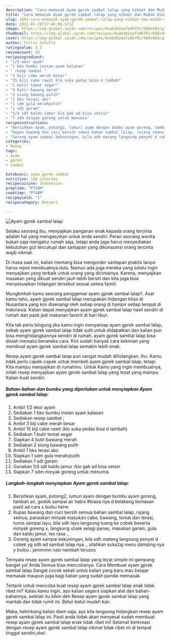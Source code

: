 ```yaml
---
description: "Cara memasak Ayam gprek sambal lalap yang nikmat dan Mudah Dibuat"
title: "Cara memasak Ayam gprek sambal lalap yang nikmat dan Mudah Dibuat"
slug: 1043-cara-memasak-ayam-gprek-sambal-lalap-yang-nikmat-dan-mudah-dibuat
date: 2021-01-28T17:46:06.571Z
image: https://img-global.cpcdn.com/recipes/6eabd62aafa0b701/680x482cq70/ayam-gprek-sambal-lalap-foto-resep-utama.jpg
thumbnail: https://img-global.cpcdn.com/recipes/6eabd62aafa0b701/680x482cq70/ayam-gprek-sambal-lalap-foto-resep-utama.jpg
cover: https://img-global.cpcdn.com/recipes/6eabd62aafa0b701/680x482cq70/ayam-gprek-sambal-lalap-foto-resep-utama.jpg
author: Curtis Schultz
ratingvalue: 3.2
reviewcount: 10
recipeingredient:
- "1/2 ekor ayam"
- "1 bks bumbu instan ayam kalasan"
- " resep sambal "
- "3 biji cabe merah besar"
- "15 biji cabe rawit klo suka pedas bisa d tambah"
- "1 butir tomat segar"
- "4 butir bawang merah"
- "2 siung bawang putih"
- "1 bks terasi abc"
- "1 sdm gula merahputih"
- "1 sdt garam"
- "1/4 sdt kaldu jamur klo gak ad bisa vetsin"
- "7 sdm minyak goreng untuk menumis"
recipeinstructions:
- "Bersihkan ayam, potong2, lumuri ayam dengan bumbu ayam goreng, tambah air, godok sampai air habis #biasa nya d belakang kemasan pasti ad cara x buibu hehe"
- "Kupas bawang dan cuci bersih semua bahan sambal lalap, rajang semua, panaskan minyak masukan cabe, bawang, tomat dan terasi, tumis sampai layu, bila sdh layu langsung tuang ke cobek beserta minyak goreng x, langsung uluek selagi panas, masukan garam, gula dan kaldu jamur, tes rasa..,"
- "Goreng ayam sampai kekuningan, bila sdh matang langsung penyet d cobek yg sdh ad sambal lalap nya.., silahkan suka2aj menu damping nya y buibu.. jaminnnn nasi nambah teruzss"
categories:
- Resep
tags:
- ayam
- gprek
- sambal

katakunci: ayam gprek sambal 
nutrition: 158 calories
recipecuisine: Indonesian
preptime: "PT28M"
cooktime: "PT48M"
recipeyield: "1"
recipecategory: Dessert

---
```



![Ayam gprek sambal lalap](https://img-global.cpcdn.com/recipes/6eabd62aafa0b701/680x482cq70/ayam-gprek-sambal-lalap-foto-resep-utama.jpg)

Selaku seorang ibu, menyajikan panganan enak kepada orang tercinta adalah hal yang mengasyikan untuk anda sendiri. Peran seorang  wanita bukan saja mengatur rumah saja, tetapi anda juga harus menyediakan kebutuhan gizi tercukupi dan santapan yang dikonsumsi orang tercinta wajib nikmat.

Di masa  saat ini, kalian memang bisa mengorder santapan praktis tanpa harus repot membuatnya dulu. Namun ada juga mereka yang selalu ingin menyajikan yang terbaik untuk orang yang dicintainya. Karena, menyajikan masakan yang dibuat sendiri jauh lebih bersih dan kita juga bisa menyesuaikan hidangan tersebut sesuai selera famili. 



Mungkinkah kamu seorang penggemar ayam gprek sambal lalap?. Asal kamu tahu, ayam gprek sambal lalap merupakan hidangan khas di Nusantara yang kini disenangi oleh setiap orang di hampir setiap tempat di Indonesia. Kalian dapat menyajikan ayam gprek sambal lalap hasil sendiri di rumah dan pasti jadi makanan favorit di hari libur.

Kita tak perlu bingung jika kamu ingin menyantap ayam gprek sambal lalap, sebab ayam gprek sambal lalap tidak sulit untuk didapatkan dan kalian pun bisa menghidangkannya sendiri di rumah. ayam gprek sambal lalap bisa diolah memalui beraneka cara. Kini sudah banyak cara kekinian yang membuat ayam gprek sambal lalap semakin lebih enak.

Resep ayam gprek sambal lalap pun sangat mudah dihidangkan, lho. Kamu tidak perlu capek-capek untuk membeli ayam gprek sambal lalap, tetapi Kita mampu menyajikan di rumahmu. Untuk Kamu yang ingin membuatnya, inilah resep menyajikan ayam gprek sambal lalap yang lezat yang mampu Kalian buat sendiri.

<!--inarticleads1-->

##### Bahan-bahan dan bumbu yang diperlukan untuk menyiapkan Ayam gprek sambal lalap:

1. Ambil 1/2 ekor ayam
1. Sediakan 1 bks bumbu instan ayam kalasan
1. Sediakan  resep sambal ;
1. Ambil 3 biji cabe merah besar
1. Ambil 15 biji cabe rawit (klo suka pedas bisa d tambah)
1. Sediakan 1 butir tomat segar
1. Siapkan 4 butir bawang merah
1. Sediakan 2 siung bawang putih
1. Ambil 1 bks terasi abc
1. Siapkan 1 sdm gula merah/putih
1. Sediakan 1 sdt garam
1. Gunakan 1/4 sdt kaldu jamur /klo gak ad bisa vetsin
1. Siapkan 7 sdm minyak goreng untuk menumis




<!--inarticleads2-->

##### Langkah-langkah menyiapkan Ayam gprek sambal lalap:

1. Bersihkan ayam, potong2, lumuri ayam dengan bumbu ayam goreng, tambah air, godok sampai air habis #biasa nya d belakang kemasan pasti ad cara x buibu hehe
1. Kupas bawang dan cuci bersih semua bahan sambal lalap, rajang semua, panaskan minyak masukan cabe, bawang, tomat dan terasi, tumis sampai layu, bila sdh layu langsung tuang ke cobek beserta minyak goreng x, langsung uluek selagi panas, masukan garam, gula dan kaldu jamur, tes rasa..,
1. Goreng ayam sampai kekuningan, bila sdh matang langsung penyet d cobek yg sdh ad sambal lalap nya.., silahkan suka2aj menu damping nya y buibu.. jaminnnn nasi nambah teruzss




Ternyata resep ayam gprek sambal lalap yang lezat simple ini gampang banget ya! Anda Semua bisa mencobanya. Cara Membuat ayam gprek sambal lalap Sangat cocok sekali untuk kalian yang baru mau belajar memasak maupun juga bagi kalian yang sudah pandai memasak.

Tertarik untuk mencoba buat resep ayam gprek sambal lalap enak tidak ribet ini? Kalau kamu ingin, ayo kalian segera siapkan alat dan bahan-bahannya, setelah itu bikin deh Resep ayam gprek sambal lalap yang mantab dan tidak rumit ini. Betul-betul mudah kan. 

Maka, ketimbang kalian diam saja, ayo kita langsung hidangkan resep ayam gprek sambal lalap ini. Pasti anda tiidak akan menyesal sudah membuat resep ayam gprek sambal lalap enak tidak ribet ini! Selamat berkreasi dengan resep ayam gprek sambal lalap nikmat tidak ribet ini di tempat tinggal sendiri,oke!.

